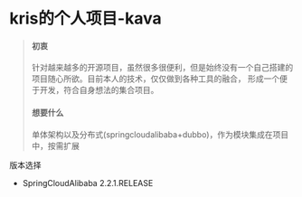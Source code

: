 # kris的个人项目-kava
> #### 初衷
> 针对越来越多的开源项目，虽然很多很便利，但是始终没有一个自己搭建的项目随心所欲。目前本人的技术，仅仅做到各种工具的融合，
>形成一个便于开发，符合自身想法的集合项目。
> #### 想要什么
> 单体架构以及分布式(springcloudalibaba+dubbo)，作为模块集成在项目中，按需扩展

版本选择
- SpringCloudAlibaba
2.2.1.RELEASE 




